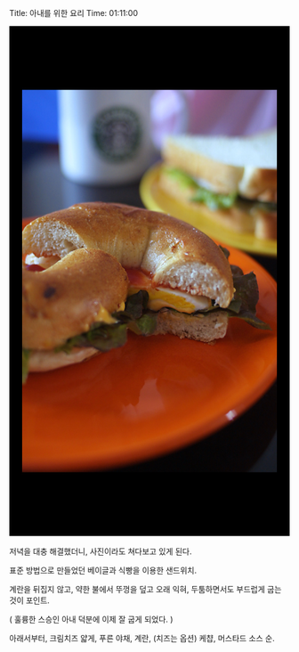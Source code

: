 Title: 아내를 위한 요리
Time: 01:11:00

![](img_1182_ez_.jpg)

저녁을 대충 해결했더니, 사진이라도 쳐다보고 있게 된다.

표준 방법으로 만들었던 베이글과 식빵을 이용한 샌드위치.

계란을 뒤집지 않고, 약한 불에서 뚜껑을 덮고 오래 익혀, 두툼하면서도 부드럽게 굽는 것이 포인트.

( 훌륭한 스승인 아내 덕분에 이제 잘 굽게 되었다. )

아래서부터, 크림치즈 얇게, 푸른 야채, 계란, (치즈는 옵션) 케챱, 머스타드 소스 순.

